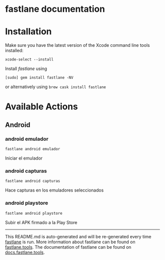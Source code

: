 fastlane documentation
================
# Installation

Make sure you have the latest version of the Xcode command line tools installed:

```
xcode-select --install
```

Install _fastlane_ using
```
[sudo] gem install fastlane -NV
```
or alternatively using `brew cask install fastlane`

# Available Actions
## Android
### android emulador
```
fastlane android emulador
```
Iniciar el emulador
### android capturas
```
fastlane android capturas
```
Hace capturas en los emuladores seleccionados
### android playstore
```
fastlane android playstore
```
Subir el APK firmado a la Play Store

----

This README.md is auto-generated and will be re-generated every time [fastlane](https://fastlane.tools) is run.
More information about fastlane can be found on [fastlane.tools](https://fastlane.tools).
The documentation of fastlane can be found on [docs.fastlane.tools](https://docs.fastlane.tools).
